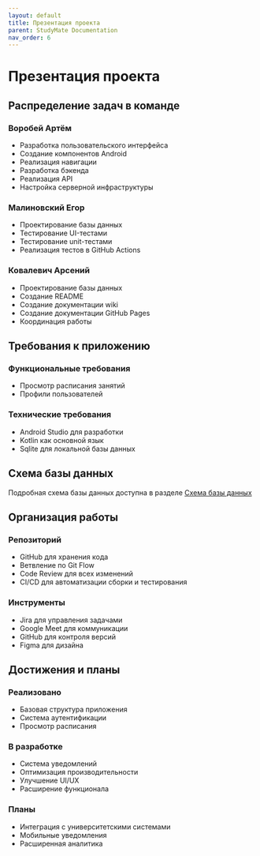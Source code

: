 ```yaml
---
layout: default
title: Презентация проекта
parent: StudyMate Documentation
nav_order: 6
---
```


# Презентация проекта

## Распределение задач в команде

### Воробей Артём
- Разработка пользовательского интерфейса
- Создание компонентов Android
- Реализация навигации
- Разработка бэкенда
- Реализация API
- Настройка серверной инфраструктуры

### Малиновский Егор
- Проектирование базы данных
- Тестирование UI-тестами
- Тестирование unit-тестами
- Реализация тестов в GitHub Actions

### Ковалевич Арсений
- Проектирование базы данных
- Создание README
- Создание документации wiki
- Создание документации GitHub Pages
- Координация работы

## Требования к приложению

### Функциональные требования
- Просмотр расписания занятий
- Профили пользователей

### Технические требования
- Android Studio для разработки
- Kotlin как основной язык
- Sqlite для локальной базы данных

## Схема базы данных
Подробная схема базы данных доступна в разделе [Схема базы данных](Database-Schema)

## Организация работы

### Репозиторий
- GitHub для хранения кода
- Ветвление по Git Flow
- Code Review для всех изменений
- CI/CD для автоматизации сборки и тестирования

### Инструменты
- Jira для управления задачами
- Google Meet для коммуникации
- GitHub для контроля версий
- Figma для дизайна

## Достижения и планы

### Реализовано
- Базовая структура приложения
- Система аутентификации
- Просмотр расписания

### В разработке
- Система уведомлений
- Оптимизация производительности
- Улучшение UI/UX
- Расширение функционала

### Планы
- Интеграция с университетскими системами
- Мобильные уведомления
- Расширенная аналитика 